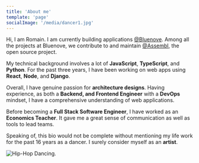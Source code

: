 ```yaml
---
title: 'About me'
template: 'page'
socialImage: '/media/dancer1.jpg'
---
```


Hi, I am Romain. I am currently building applications [@Bluenove](https://bluenove.com/en/). Among all the projects at Bluenove, we contribute to and maintain [@Assembl](https://gitlab.com/assembl/assembl), the open source project. 

My technical background involves a lot of **JavaScript**, **TypeScript**, and **Python**. 
For the past three years, I have been working on web apps using **React**, **Node**, and **Django**.

Overall, I have genuine passion for **architecture designs**.
Having experience, as both a **Backend, and Frontend Engineer** with a **DevOps** mindset, I have a comprehensive understanding of web applications. 

Before becoming a **Full Stack Software Engineer**, I have worked as an **Economics Teacher**. 
It gave me a great sense of communication as well as tools to lead teams.

Speaking of, this bio would not be complete without mentioning my life work for the past 16 years 
as a dancer. I surely consider myself as an **artist**.

![Hip-Hop Dancing.](/media/dancer1.jpg)
